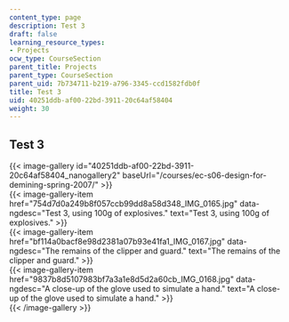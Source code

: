 ```yaml
---
content_type: page
description: Test 3
draft: false
learning_resource_types:
- Projects
ocw_type: CourseSection
parent_title: Projects
parent_type: CourseSection
parent_uid: 7b734711-b219-a796-3345-ccd1582fdb0f
title: Test 3
uid: 40251ddb-af00-22bd-3911-20c64af58404
weight: 30
---
```

## Test 3 

{{< image-gallery id="40251ddb-af00-22bd-3911-20c64af58404_nanogallery2" baseUrl="/courses/ec-s06-design-for-demining-spring-2007/" >}}  
{{< image-gallery-item href="754d7d0a249b8f057ccb99dd8a58d348_IMG_0165.jpg" data-ngdesc="Test 3, using 100g of explosives." text="Test 3, using 100g of explosives." >}}  
{{< image-gallery-item href="bf114a0bacf8e98d2381a07b93e41fa1_IMG_0167.jpg" data-ngdesc="The remains of the clipper and guard." text="The remains of the clipper and guard." >}}  
{{< image-gallery-item href="9837b8d5107983bf7a3a1e8d5d2a60cb_IMG_0168.jpg" data-ngdesc="A close-up of the glove used to simulate a hand." text="A close-up of the glove used to simulate a hand." >}}  
{{< /image-gallery >}}